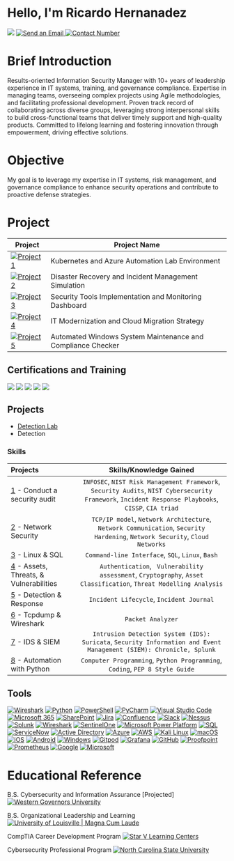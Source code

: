 # Hello, I'm Ricardo Hernanadez
<a href="https://linkedin.com"><img src="https://img.shields.io/badge/-LinkedIn-0072b1?&style=for-the-badge&logo=linkedin&logoColor=white" /></a> <a href="mailto:youremail@example.com" target="_blank">
    <img src="https://img.shields.io/badge/-Email-D14836?&style=for-the-badge&logo=gmail&logoColor=white" alt="Send an Email" />
</a> <a href="tel:+1234567890" target="_blank">
    <img src="https://img.shields.io/badge/-Call%20Me-34A853?&style=for-the-badge&logo=telephoneColor=Black &logoColor=white" alt="Contact Number" />
</a>

# Brief Introduction
Results-oriented Information Security Manager with 10+ years of leadership experience in IT systems, training, and governance compliance. Expertise in managing teams, overseeing complex projects using Agile methodologies, and facilitating professional development. Proven track record of collaborating across diverse groups, leveraging strong interpersonal skills to build cross-functional teams that deliver timely support and high-quality products. Committed to lifelong learning and fostering innovation through empowerment, driving effective solutions.

# Objective
My goal is to leverage my expertise in IT systems, risk management, and governance compliance to enhance security operations and contribute to proactive defense strategies.



# Project

| Project                                                 | Project Name       |
|-------------------------------------------------------|----------------------------|
|<a href="https://github.com/AMGdez16/Kubernetes-Azure-Automation-Lab.git"><img alt="Project 1" src="https://img.shields.io/badge/Project%201-181717?style=for-the-badge&logo=github&logoColor=white" /></a> | Kubernetes and Azure Automation Lab Environment|
| <a href="https://github.com/AMGdez16/Disaster-Recovery-Incident-Management.git"><img alt="Project 2" src="https://img.shields.io/badge/Project%202-181717?style=for-the-badge&logo=github&logoColor=white" /></a> | Disaster Recovery and Incident Management Simulation|
| <a href="https://github.com/AMGdez16/Security-Tools-Monitoring-Dashboard.git"><img alt="Project 3" src="https://img.shields.io/badge/Project%203-181717?style=for-the-badge&logo=github&logoColor=white" /></a> | Security Tools Implementation and Monitoring Dashboard|
| <a href="https://github.com/AMGdez16/Cloud-Migration-Strategy.git"><img alt="Project 4" src="https://img.shields.io/badge/Project%204-181717?style=for-the-badge&logo=github&logoColor=white" /></a>        | IT Modernization and Cloud Migration Strategy|
| <a href="https://github.com/AMGdez16/Windows-Maintenance-Compliance-Checker.git"><img alt="Project 5" src="https://img.shields.io/badge/Project%205-181717?style=for-the-badge&logo=github&logoColor=white" /></a> | Automated Windows System Maintenance and Compliance Checker|

## Certifications and Training
<img src="https://img.shields.io/badge/-ITIL%20Foundations-525E71?style=for-the-badge&logoColor=white" /> <img src="https://img.shields.io/badge/-CompTIA%20A%2B-EA3B2D?style=for-the-badge&logo=CompTIA&logoColor=white" /> <img src="https://img.shields.io/badge/-CompTIA%20Sec%2B-007EAD?style=for-the-badge&logo=CompTIA&logoColor=white" /> <img src="https://img.shields.io/badge/-CompTIA%20Net%2B-EF4626?style=for-the-badge&logo=CompTIA&logoColor=white" /> <img src="https://img.shields.io/badge/-PMP%20%7C%20Pursuing-4B0082?style=for-the-badge&logo=PMI&logoColor=white" />

</div>

## Projects
- <a href="https://github.com/Test-MyDFIR/Detection-Lab/tree/main">Detection Lab</a>
- Detection 
### Skills  
| Projects | Skills/Knowledge Gained | 
| :--- |:---:|
| [1](https://github.com/Kwangsa19/Ketmanto-Cybersecurity-Portfolio/tree/main/1%20-%20Conduct%20an%20Audit) - Conduct a security audit | `INFOSEC`, `NIST Risk Management Framework`, `Security Audits`, `NIST Cybersecurity Framework`, `Incident Response Playbooks`, `CISSP`, `CIA triad` |
| [2](https://github.com/Kwangsa19/Ketmanto-Cybersecurity-Portfolio/tree/main/2%20-%20Network%20Security) - Network Security | `TCP/IP model`,  `Network Architecture`, `Network Communication`, `Security Hardening`, `Network Security`, `Cloud Networks` | 
| [3](https://github.com/Kwangsa19/Ketmanto-Cybersecurity-Portfolio/tree/main/3%20-%20Linux%20%26%20SQL) - Linux & SQL | `Command-line Interface`, `SQL`, `Linux`, `Bash` | 
| [4](https://github.com/Kwangsa19/Ketmanto-Cybersecurity-Portfolio/tree/main/4%20-%20Assets%20%26%20Threats%20%26%20Vulnerabilities) - Assets, Threats, & Vulnerabilities | `Authentication`, ` Vulnerability assessment`, `Cryptography`, `Asset Classification`, `Threat Modelling Analysis`|
| [5](https://github.com/Kwangsa19/Ketmanto-Cybersecurity-Portfolio/tree/main/5%20-%20Detection%20%26%20Response) - Detection & Response | `Incident Lifecycle`, `Incident Journal` |
| [6](https://github.com/Kwangsa19/Ketmanto-Cybersecurity-Portfolio/tree/main/6%20-%20Tcpdump%20%26%20Wireshark) - Tcpdump & Wireshark | `Packet Analyzer` | 
| [7](https://github.com/Kwangsa19/Ketmanto-Cybersecurity-Portfolio/tree/main/7%20-%20IDS%20%26%20SIEM) - IDS & SIEM | `Intrusion Detection System (IDS): Suricata`, `Security Information and Event Management (SIEM): Chronicle, Splunk` |
| [8](https://github.com/Kwangsa19/Ketmanto-Cybersecurity-Portfolio/tree/main/8%20-%20Automation%20with%20Python) - Automation with Python | `Computer Programming`, `Python Programming`, `Coding`, `PEP 8 Style Guide`| 


  <h2>Tools</h2>
  <a href="https://github.com/Rahul0860/testRepo/tree/main"><img alt="Wireshark" src="https://img.shields.io/badge/Wireshark-blue?style=for-the-badge&logo=Wireshark&logoColor=black&labelColor=%23ADD8E6&color=%2399CCFF"></a>
<a href="https://www.python.org/"><img alt="Python" src="https://img.shields.io/badge/Python-3776AB?style=for-the-badge&logo=python&logoColor=white"></a>
<a href="https://docs.microsoft.com/powershell/"><img alt="PowerShell" src="https://img.shields.io/badge/PowerShell-5391FE?style=for-the-badge&logo=powershell&logoColor=white"></a>
<a href="https://www.jetbrains.com/pycharm/"><img alt="PyCharm" src="https://img.shields.io/badge/PyCharm-000000?style=for-the-badge&logo=pycharm&logoColor=white"></a>
<a href="https://code.visualstudio.com/"><img alt="Visual Studio Code" src="https://img.shields.io/badge/Visual_Studio_Code-007ACC?style=for-the-badge&logo=visual%20studio%20code&logoColor=white"></a>
<a href="https://www.microsoft.com/microsoft-365/"><img alt="Microsoft 365" src="https://img.shields.io/badge/Microsoft%20365-D83B01?style=for-the-badge&logo=microsoft&logoColor=white"></a>
<a href="https://www.microsoft.com/sharepoint/"><img alt="SharePoint" src="https://img.shields.io/badge/SharePoint-0078D4?style=for-the-badge&logo=microsoft-sharepoint&logoColor=white"></a>
<a href="https://www.atlassian.com/software/jira"><img alt="Jira" src="https://img.shields.io/badge/Jira-0052CC?style=for-the-badge&logo=jira&logoColor=white"></a>
<a href="https://www.atlassian.com/software/confluence"><img alt="Confluence" src="https://img.shields.io/badge/Confluence-172B4D?style=for-the-badge&logo=confluence&logoColor=white"></a>
<a href="https://slack.com/"><img alt="Slack" src="https://img.shields.io/badge/Slack-4A154B?style=for-the-badge&logo=slack&logoColor=white"></a>
<a href="https://www.tenable.com/products/nessus"><img alt="Nessus" src="https://img.shields.io/badge/Nessus-00A1F1?style=for-the-badge&logo=tenable&logoColor=white"></a>
<a href="https://www.splunk.com/"><img alt="Splunk" src="https://img.shields.io/badge/Splunk-000000?style=for-the-badge&logo=splunk&logoColor=white"></a>
<a href="https://www.wireshark.org/"><img alt="Wireshark" src="https://img.shields.io/badge/Wireshark-blue?style=for-the-badge&logo=wireshark&logoColor=black&labelColor=%23ADD8E6&color=%2399CCFF"></a>
<a href="https://www.sentinelone.com/"><img alt="SentinelOne" src="https://img.shields.io/badge/SentinelOne-5B0E97?style=for-the-badge&logo=sentinelone&logoColor=white"></a>
<a href="https://powerplatform.microsoft.com/"><img alt="Microsoft Power Platform" src="https://img.shields.io/badge/Microsoft%20Power%20Platform-742774?style=for-the-badge&logo=microsoft%20power%20platform&logoColor=white"></a>
<a href="https://www.microsoft.com/en-us/sql-server"><img alt="SQL" src="https://img.shields.io/badge/SQL-CC2927?style=for-the-badge&logo=microsoft%20sql%20server&logoColor=white"></a>
<a href="https://www.servicenow.com/"><img alt="ServiceNow" src="https://img.shields.io/badge/ServiceNow-0BAE64?style=for-the-badge&logo=servicenow&logoColor=white"></a>
<a href="https://docs.microsoft.com/en-us/windows-server/identity/active-directory-domain-services"><img alt="Active Directory" src="https://img.shields.io/badge/Active%20Directory-0078D4?style=for-the-badge&logo=windows&logoColor=white"></a>
<a href="https://azure.microsoft.com/"><img alt="Azure" src="https://img.shields.io/badge/Azure-0089D6?style=for-the-badge&logo=microsoft-azure&logoColor=white"></a>
<a href="https://aws.amazon.com/"><img alt="AWS" src="https://img.shields.io/badge/AWS-232F3E?style=for-the-badge&logo=amazon-aws&logoColor=white"></a>
<a href="https://www.kali.org/"><img alt="Kali Linux" src="https://img.shields.io/badge/Kali_Linux-557C94?style=for-the-badge&logo=kalilinux&logoColor=white"></a>
<a href="https://www.apple.com/macos/"><img alt="macOS" src="https://img.shields.io/badge/macOS-000000?style=for-the-badge&logo=apple&logoColor=white"></a>
<a href="https://www.apple.com/ios/"><img alt="iOS" src="https://img.shields.io/badge/iOS-000000?style=for-the-badge&logo=ios&logoColor=white"></a>
<a href="https://www.android.com/"><img alt="Android" src="https://img.shields.io/badge/Android-3DDC84?style=for-the-badge&logo=android&logoColor=white"></a>
<a href="https://www.microsoft.com/windows"><img alt="Windows" src="https://img.shields.io/badge/Windows-0078D6?style=for-the-badge&logo=windows&logoColor=white"></a>
<a href="https://www.gitpod.io/"><img alt="Gitpod" src="https://img.shields.io/badge/Gitpod-1AA6E4?style=for-the-badge&logo=gitpod&logoColor=white"></a>
<a href="https://grafana.com/"><img alt="Grafana" src="https://img.shields.io/badge/Grafana-F46800?style=for-the-badge&logo=grafana&logoColor=white"></a>
<a href="https://github.com/"><img alt="GitHub" src="https://img.shields.io/badge/GitHub-181717?style=for-the-badge&logo=github&logoColor=white"></a>
<a href="https://www.proofpoint.com/"><img alt="Proofpoint" src="https://img.shields.io/badge/Proofpoint-000000?style=for-the-badge&logo=proofpoint&logoColor=white"></a>
<a href="https://prometheus.io/"><img alt="Prometheus" src="https://img.shields.io/badge/Prometheus-E6522C?style=for-the-badge&logo=prometheus&logoColor=white"></a>
<a href="https://www.google.com/"><img alt="Google" src="https://img.shields.io/badge/Google-4285F4?style=for-the-badge&logo=google&logoColor=white"></a>
<a href="https://www.microsoft.com/"><img alt="Microsoft" src="https://img.shields.io/badge/Microsoft-5E5E5E?style=for-the-badge&logo=microsoft&logoColor=white"></a>

# Educational Reference
B.S. Cybersecurity and Information Assurance [Projected]
<a href="https://www.wgu.edu" target="_blank">
    <img src="https://img.shields.io/badge/-Western%20Governors%20University-004990?&style=for-the-badge&logo=university&logoColor=white" alt="Western Governors University" />
</a>

B.S. Organizational Leadership and Learning
<a href="https://louisville.edu" target="_blank">
    <img src="https://img.shields.io/badge/-University%20of%20Louisville%20%7C%20Magna%20Cum%20Laude-D41E3A?&style=for-the-badge&logo=university&logoColor=white" alt="University of Louisville | Magna Cum Laude" />
</a>

CompTIA Career Development Program
<a href="https://starvlearningcenters.com" target="_blank">
    <img src="https://img.shields.io/badge/-Star%20V%20Learning%20Centers-FFD700?&style=for-the-badge&logo=education&logoColor=white" alt="Star V Learning Centers" />
</a>

Cybersecurity Professional Program
<a href="https://www.ncsu.edu" target="_blank">
    <img src="https://img.shields.io/badge/-North%20Carolina%20State%20University-%E60012?&style=for-the-badge&logo=university&logoColor=white" alt="North Carolina State University" />
</a>
